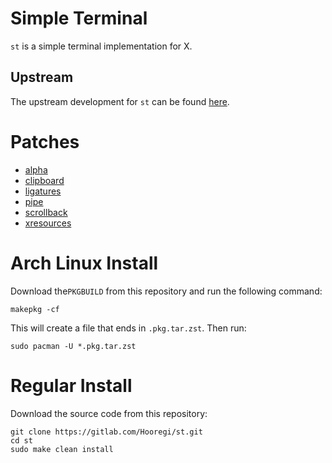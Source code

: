 # Simple Terminal

`st` is a simple terminal implementation for X.

## Upstream

The upstream development for `st` can be found [here](https://git.suckless.org/st).

# Patches

- [alpha](https://st.suckless.org/patches/alpha/)
- [clipboard](https://st.suckless.org/patches/clipboard/)
- [ligatures](https://st.suckless.org/patches/ligatures/)
- [pipe](https://st.suckless.org/patches/externalpipe/)
- [scrollback](https://st.suckless.org/patches/scrollback/)
- [xresources](https://st.suckless.org/patches/xresources/)

# Arch Linux Install

Download the`PKGBUILD` from this repository and run the following command:

```
makepkg -cf
```

This will create a file that ends in `.pkg.tar.zst`. Then run:

```
sudo pacman -U *.pkg.tar.zst
```

# Regular Install

Download the source code from this repository:

```
git clone https://gitlab.com/Hooregi/st.git
cd st
sudo make clean install
```
